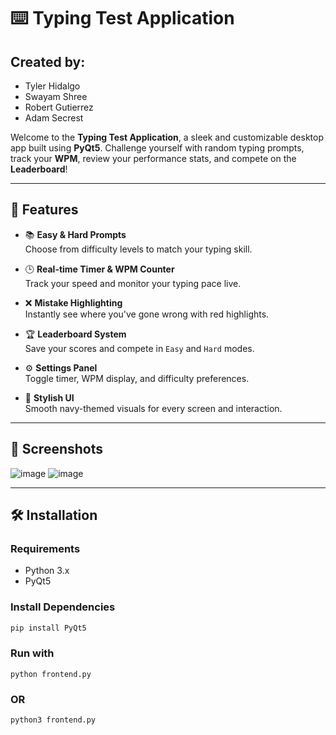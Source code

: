 # ⌨️ Typing Test Application

## Created by:
- Tyler Hidalgo
- Swayam Shree
- Robert Gutierrez
- Adam Secrest

Welcome to the **Typing Test Application**, a sleek and customizable desktop app built using **PyQt5**. Challenge yourself with random typing prompts, track your **WPM**, review your performance stats, and compete on the **Leaderboard**!

---

## 🎯 Features

- 📚 **Easy & Hard Prompts**  
  Choose from difficulty levels to match your typing skill.

- 🕒 **Real-time Timer & WPM Counter**  
  Track your speed and monitor your typing pace live.

- ❌ **Mistake Highlighting**  
  Instantly see where you've gone wrong with red highlights.

- 🏆 **Leaderboard System**  
  Save your scores and compete in `Easy` and `Hard` modes.

- ⚙️ **Settings Panel**  
  Toggle timer, WPM display, and difficulty preferences.

- 🎨 **Stylish UI**  
  Smooth navy-themed visuals for every screen and interaction.

---

## 📸 Screenshots

![image](https://github.com/user-attachments/assets/9a8d7293-613b-4021-ba26-6044e6dc1d09)
![image](https://github.com/user-attachments/assets/a9e7d546-8ade-441e-abdf-ac907335159e)


---

## 🛠 Installation

### Requirements

- Python 3.x
- PyQt5

### Install Dependencies

```bash
pip install PyQt5

```
### Run with
```
python frontend.py
```
### OR
```
python3 frontend.py
